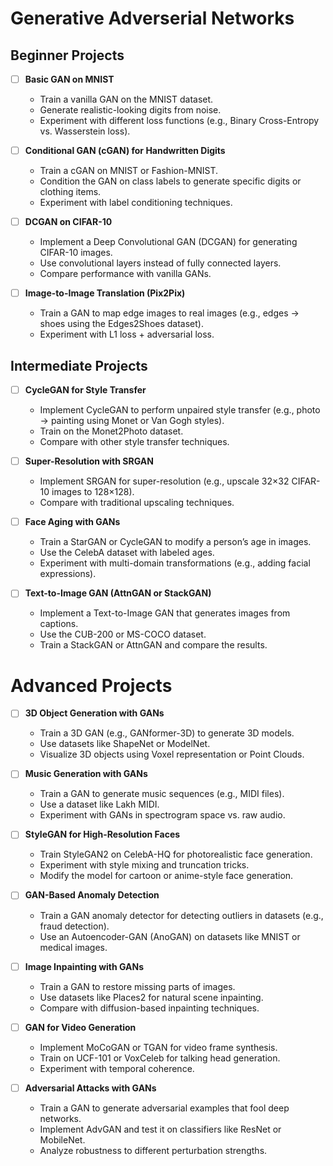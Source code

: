 # Generative Adverserial Networks 
## Beginner Projects
- [ ] **Basic GAN on MNIST**
  - Train a vanilla GAN on the MNIST dataset.
  - Generate realistic-looking digits from noise.
  - Experiment with different loss functions (e.g., Binary Cross-Entropy vs. Wasserstein loss).

- [ ] **Conditional GAN (cGAN) for Handwritten Digits**
  - Train a cGAN on MNIST or Fashion-MNIST.
  - Condition the GAN on class labels to generate specific digits or clothing items.
  - Experiment with label conditioning techniques.

- [ ] **DCGAN on CIFAR-10**
  - Implement a Deep Convolutional GAN (DCGAN) for generating CIFAR-10 images.
  - Use convolutional layers instead of fully connected layers.
  - Compare performance with vanilla GANs.

- [ ] **Image-to-Image Translation (Pix2Pix)**
  - Train a GAN to map edge images to real images (e.g., edges → shoes using the Edges2Shoes dataset).
  - Experiment with L1 loss + adversarial loss.

## Intermediate Projects
- [ ] **CycleGAN for Style Transfer**
  - Implement CycleGAN to perform unpaired style transfer (e.g., photo → painting using Monet or Van Gogh styles).
  - Train on the Monet2Photo dataset.
  - Compare with other style transfer techniques.

- [ ] **Super-Resolution with SRGAN**
  - Implement SRGAN for super-resolution (e.g., upscale 32×32 CIFAR-10 images to 128×128).
  - Compare with traditional upscaling techniques.

- [ ] **Face Aging with GANs**
  - Train a StarGAN or CycleGAN to modify a person’s age in images.
  - Use the CelebA dataset with labeled ages.
  - Experiment with multi-domain transformations (e.g., adding facial expressions).

- [ ] **Text-to-Image GAN (AttnGAN or StackGAN)**
  - Implement a Text-to-Image GAN that generates images from captions.
  - Use the CUB-200 or MS-COCO dataset.
  - Train a StackGAN or AttnGAN and compare the results.

# Advanced Projects
- [ ] **3D Object Generation with GANs**
  - Train a 3D GAN (e.g., GANformer-3D) to generate 3D models.
  - Use datasets like ShapeNet or ModelNet.
  - Visualize 3D objects using Voxel representation or Point Clouds.

- [ ] **Music Generation with GANs**
  - Train a GAN to generate music sequences (e.g., MIDI files).
  - Use a dataset like Lakh MIDI.
  - Experiment with GANs in spectrogram space vs. raw audio.

- [ ] **StyleGAN for High-Resolution Faces**
  - Train StyleGAN2 on CelebA-HQ for photorealistic face generation.
  - Experiment with style mixing and truncation tricks.
  - Modify the model for cartoon or anime-style face generation.

- [ ] **GAN-Based Anomaly Detection**
  - Train a GAN anomaly detector for detecting outliers in datasets (e.g., fraud detection).
  - Use an Autoencoder-GAN (AnoGAN) on datasets like MNIST or medical images.

- [ ] **Image Inpainting with GANs**
  - Train a GAN to restore missing parts of images.
  - Use datasets like Places2 for natural scene inpainting.
  - Compare with diffusion-based inpainting techniques.

- [ ] **GAN for Video Generation**
  - Implement MoCoGAN or TGAN for video frame synthesis.
  - Train on UCF-101 or VoxCeleb for talking head generation.
  - Experiment with temporal coherence.

- [ ] **Adversarial Attacks with GANs**
  - Train a GAN to generate adversarial examples that fool deep networks.
  - Implement AdvGAN and test it on classifiers like ResNet or MobileNet.
  - Analyze robustness to different perturbation strengths.

